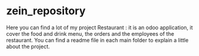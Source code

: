 # zein_repository
Here you can find a lot of my project
Restaurant : it is an odoo application, it cover the food and drink menu, the orders and the employees of the restaurant.
You can find a readme file in each main folder to explain a little about the project.
